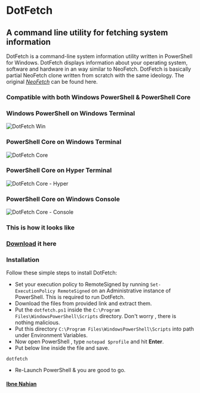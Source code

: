 # DotFetch

## A command line utility for fetching system information

DotFetch is a command-line system information utility written in PowerShell for Windows. DotFetch displays information about your operating system, software and hardware in an way similar to NeoFetch. DotFetch is basically partial NeoFetch clone written from scratch with the same ideology. The original _[NeoFetch](https://github.com/dylanaraps/neofetch)_ can be found here.

### Compatible with both Windows PowerShell & PowerShell Core

### Windows PowerShell on Windows Terminal

![DotFetch Win](https://github.com/evilprince2009/DotFetch/blob/main/Images/Windows%20Powershell.png)

### PowerShell Core on Windows Terminal

![DotFetch Core](https://github.com/evilprince2009/DotFetch/blob/main/Images/PowerShell%20Core.png)

### PowerShell Core on Hyper Terminal

![DotFetch Core - Hyper](https://github.com/evilprince2009/DotFetch/blob/main/Images/hyper-pscore.png)

### PowerShell Core on Windows Console

![DotFetch Core - Console](https://github.com/evilprince2009/DotFetch/blob/main/Images/Console%20PSCore.png)

### This is how it looks like

### [Download](https://github.com/evilprince2009/DotFetch) it here

### Installation

Follow these simple steps to install DotFetch:

- Set your execution policy to RemoteSigned by running `Set-ExecutionPolicy RemoteSigned` on an Administrative instance of PowerShell. This is required to run DotFetch.
- Download the files from provided link and extract them.
- Put the `dotfetch.ps1` inside the `C:\Program Files\WindowsPowerShell\Scripts` directory. Don't worry , there is nothing malicious.
- Put this directory `C:\Program Files\WindowsPowerShell\Scripts` into path under Environment Variables.
- Now open PowerShell , type `notepad $profile` and hit **Enter**.
- Put below line inside the file and save.

```
dotfetch
```

- Re-Launch PowerShell & you are good to go.

#### [Ibne Nahian](https://evilprince2009.netlify.app/)
